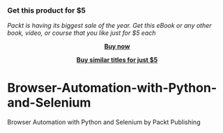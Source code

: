 
### Get this product for $5

<i>Packt is having its biggest sale of the year. Get this eBook or any other book, video, or course that you like just for $5 each</i>


<b><p align='center'>[Buy now](https://packt.link/9781800560161)</p></b>


<b><p align='center'>[Buy similar titles for just $5](https://subscription.packtpub.com/search)</p></b>


# Browser-Automation-with-Python-and-Selenium
Browser Automation with Python and Selenium by Packt Publishing
